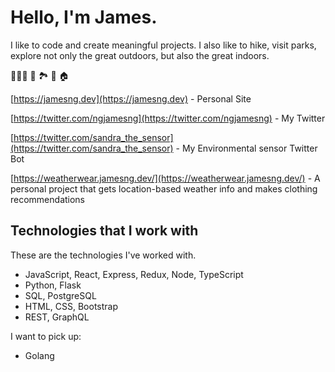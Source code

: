 # Hello, I'm James.

I like to code  and create meaningful projects. I also like to hike, visit parks, explore not only the great outdoors, but also the great indoors. 

👨🏻‍💻 🥾 🏞 🌲 🏠

[https://jamesng.dev](https://jamesng.dev) - Personal Site

[https://twitter.com/ngjamesng](https://twitter.com/ngjamesng) - My Twitter

[https://twitter.com/sandra_the_sensor](https://twitter.com/sandra_the_sensor) - My Environmental sensor Twitter Bot

[https://weatherwear.jamesng.dev/](https://weatherwear.jamesng.dev/) - A personal project that gets location-based weather info and makes clothing recommendations

## Technologies that I work with

These are the technologies I've worked with.
* JavaScript, React, Express, Redux, Node, TypeScript
* Python, Flask 
* SQL, PostgreSQL 
* HTML, CSS, Bootstrap 
* REST, GraphQL

I want to pick up: 
* Golang
